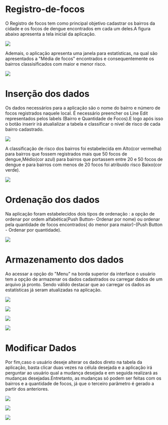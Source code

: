 # Registro-de-focos
O Registro de focos tem como principal objetivo cadastrar os bairros da cidade e os focos de dengue encontrados em cada um deles.A figura abaixo apresenta a tela inicial da aplicação.


![](figuras/inicial.png)


Ademais, o aplicação apresenta uma janela para estatísticas, na qual são apresentados a "Média de focos" encontrados e consequentemente os bairros classisificados com maior e menor risco.

![](figuras/estat.png)

# Inserção dos dados

Os dados necessários para a aplicação são o nome do bairro e número de focos registrados naquele local. É necessário preencher os Line Edit representados pelos labels (Bairro e Quantidade de Focos).E logo após isso o botão inserir irá atualializar a tabela e classificar o nível de risco de cada bairro cadastrado.

![](figuras/label.png)

A classificação de risco dos bairros foi  estabelecida em Alto(cor vermelha) para bairros que fossem registrados mais que 50 focos de dengue,Médio(cor azul) para bairros que portassem entre 20 e 50 focos de dengue e para bairros com menos de 20 focos foi atribuido risco Baixo(cor verde).


![](figuras/risco.png)


# Ordenação dos dados

Na aplicação foram estabelecidos dois tipos de ordenação : a opção de ordenar por ordem alfabética(Push Button- Ordenar por nome) ou ordenar pela quantidade de focos encontrados( do menor para maior)-(Push Button - Ordenar por quantidade).

![](figuras/ord1.png)


# Armazenamento dos dados

Ao acessar a opção do "Menu" na borda superior da interface o usuário tem a opção de armazenar os dados cadastrados ou carregar dados de um arquivo já pronto. Sendo válido destacar que ao carregar os dados as estatísticas já seram atualizadas na aplicação.

![](figuras/save1.png)


![](figuras/carg.png)

![](figuras/save2.png)

![](figuras/car1.png)

# Modificar Dados

Por fim,caso o usuário deseje alterar os dados direto na tabela da aplicação, basta clicar duas vezes na célula desejada e a aplicação irá perguntar ao usuário qual a mudança desejada e em seguida realizará as mudanças desejadas.Entretanto, as mudanças só podem ser feitas com os bairros e a quantidade de focos, já que o terceiro parâmetro é gerado a partir dos anteriores.

![](figuras/cel.png)

![](figuras/bar.png)

![](figuras/foc.png)
